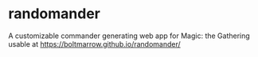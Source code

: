 # randomander
A customizable commander generating web app for Magic: the Gathering
usable at https://boltmarrow.github.io/randomander/